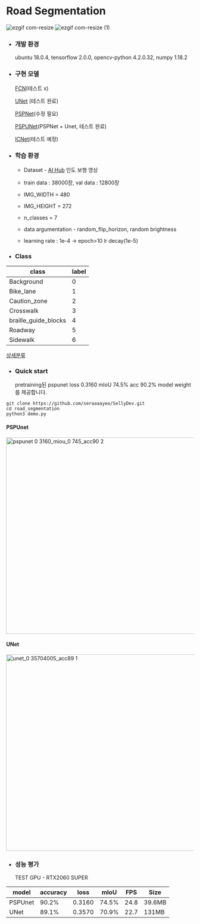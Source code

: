 # Road Segmentation 
 

![ezgif com-resize](https://user-images.githubusercontent.com/52908154/79122972-03e37b00-7dd4-11ea-895b-c8be61958a38.gif)
![ezgif com-resize (1)](https://user-images.githubusercontent.com/52908154/79123208-96841a00-7dd4-11ea-9f86-aa9909b77f39.gif)



* ### 개발 환경

  ubuntu 18.0.4, tensorflow 2.0.0, opencv-python 4.2.0.32, numpy 1.18.2

* ### 구현 모델 

  [FCN](https://github.com/seraaaayeo/SellyDev/blob/road_segmentation/model/fcn.py)(테스트 x)
  
  [UNet](https://github.com/seraaaayeo/SellyDev/blob/road_segmentation/model/unet.py) (테스트 완료)
  
   [PSPNet](https://github.com/seraaaayeo/SellyDev/blob/road_segmentation/model/pspnet.py)(수정 필요)
   
   [PSPUNet](https://github.com/seraaaayeo/SellyDev/blob/road_segmentation/model/pspunet.py)(PSPNet + Unet, 테스트 완료) 
   
   [ICNet](https://github.com/seraaaayeo/SellyDev/blob/road_segmentation/model/icnet.py)(테스트 예정)

* ### 학습 환경 

  * Dataset - [AI Hub](http://www.aihub.or.kr/) 인도 보행 영상

  * train data : 38000장, val data : 12800장

  * IMG_WIDTH = 480

  * IMG_HEIGHT = 272

  * n_classes = 7

  * data argumentation - random_flip_horizon, random brightness

  * learning rate : 1e-4  ->  epoch>10 lr decay(1e-5) 

* ### Class

|class|label|
|------|---|
|Background|0|
|Bike_lane|1|
|Caution_zone|2|
|Crosswalk|3|
|braille_guide_blocks|4|
|Roadway|5|
|Sidewalk|6|

[상세분류](https://github.com/seraaaayeo/SellyDev/blob/road_segmentation/data_loader/data_loader.py)

* ### Quick start 
  pretraining된 pspunet loss 0.3160 mIoU 74.5% acc 90.2% model weight를 제공합니다.

```
git clone https://github.com/seraaaayeo/SellyDev.git
cd road_segmentation
python3 demo.py 
```

#### PSPUnet 

<img width="527" alt="pspunet 0 3160_miou_0 745_acc90 2" src="https://user-images.githubusercontent.com/52908154/79119948-908a3b00-7dcc-11ea-990d-ec6c3482f367.png">

#### UNet

<img width="527" alt="unet_0 35704005_acc89 1" src="https://user-images.githubusercontent.com/52908154/79119959-97b14900-7dcc-11ea-98e0-f651eb9ba7d2.png">

* ### 성능 평가

  TEST GPU - RTX2060 SUPER

|model|accuracy|loss|mIoU|FPS|Size|
|------|---|---|---|---|--|
|PSPUnet|90.2%|0.3160|74.5%|24.8|39.6MB|
|UNet|89.1%|0.3570|70.9%|22.7|131MB|
